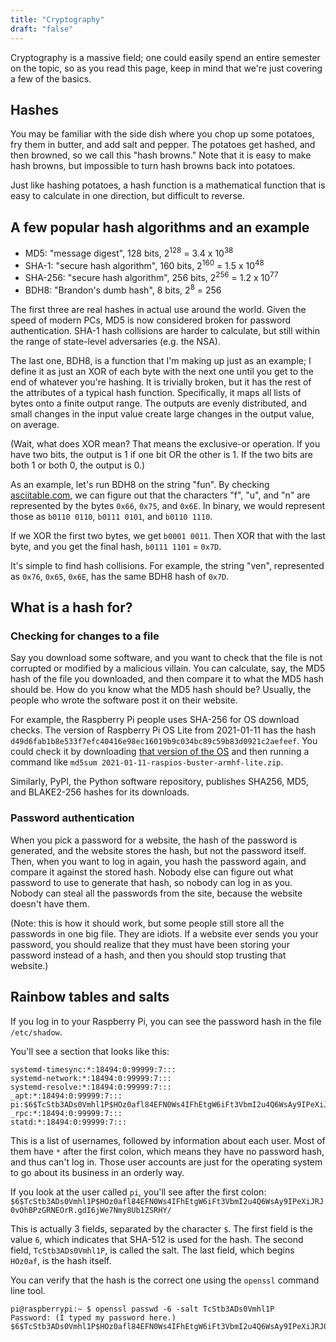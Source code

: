 ```yaml
---
title: "Cryptography"
draft: "false"
---
```


Cryptography is a massive field; one could easily spend an entire semester on the topic, so as you read this page, keep in mind that we're just covering a few of the basics.

## Hashes ##

You may be familiar with the side dish where you chop up some potatoes, fry them in butter, and add salt and pepper. The potatoes get hashed, and then browned, so we call this "hash browns." Note that it is easy to make hash browns, but impossible to turn hash browns back into potatoes.

Just like hashing potatoes, a hash function is a mathematical function that is easy to calculate in one direction, but difficult to reverse.

## A few popular hash algorithms and an example ##

* MD5: "message digest", 128 bits, 2<sup>128</sup> = 3.4 x 10<sup>38</sup>
* SHA-1: "secure hash algorithm", 160 bits, 2<sup>160</sup> = 1.5 x 10<sup>48</sup>
* SHA-256: "secure hash algorithm", 256 bits, 2<sup>256</sup> = 1.2 x 10<sup>77</sup>
* BDH8: "Brandon's dumb hash", 8 bits, 2<sup>8</sup> = 256

The first three are real hashes in actual use around the world. Given the speed of modern PCs, MD5 is now considered broken for password authentication. SHA-1 hash collisions are harder to calculate, but still within the range of state-level adversaries (e.g. the NSA).

The last one, BDH8, is a function that I'm making up just as an example; I define it as just an XOR of each byte with the next one until you get to the end of whatever you're hashing. It is trivially broken, but it has the rest of the attributes of a typical hash function. Specifically, it maps all lists of bytes onto a finite output range. The outputs are evenly distributed, and small changes in the input value create large changes in the output value, on average.

(Wait, what does XOR mean? That means the exclusive-or operation. If you have two bits, the output is 1 if one bit OR the other is 1. If the two bits are both 1 or both 0, the output is 0.)

As an example, let's run BDH8 on the string "fun". By checking [asciitable.com](https://asciitable.com), we can figure out that the characters "f", "u", and "n" are represented by the bytes `0x66`, `0x75`, and `0x6E`. In binary, we would represent those as `b0110 0110`, `b0111 0101`, and `b0110 1110`.

If we XOR the first two bytes, we get `b0001 0011`. Then XOR that with the last byte, and you get the final hash, `b0111 1101` = `0x7D`.

It's simple to find hash collisions. For example, the string "ven", represented as `0x76`, `0x65`, `0x6E`, has the same BDH8 hash of `0x7D`.

## What is a hash for? ##

### Checking for changes to a file ###

Say you download some software, and you want to check that the file is not corrupted or modified by a malicious villain. You can calculate, say, the MD5 hash of the file you downloaded, and then compare it to what the MD5 hash should be. How do you know what the MD5 hash should be? Usually, the people who wrote the software post it on their website.

For example, the Raspberry Pi people uses SHA-256 for OS download checks. The version of Raspberry Pi OS Lite from 2021-01-11 has the hash `d49d6fab1b8e533f7efc40416e98ec16019b9c034bc89c59b83d0921c2aefeef`. You could check it by downloading [that version of the OS](https://downloads.raspberrypi.org/raspios_lite_armhf/images/raspios_lite_armhf-2021-01-12/2021-01-11-raspios-buster-armhf-lite.zip) and then running a command like `md5sum 2021-01-11-raspios-buster-armhf-lite.zip`.

Similarly, PyPI, the Python software repository, publishes SHA256, MD5, and BLAKE2-256 hashes for its downloads.

### Password authentication ###

When you pick a password for a website, the hash of the password is generated, and the website stores the hash, but not the password itself. Then, when you want to log in again, you hash the password again, and compare it against the stored hash. Nobody else can figure out what password to use to generate that hash, so nobody can log in as you. Nobody can steal all the passwords from the site, because the website doesn't have them.

(Note: this is how it should work, but some people still store all the passwords in one big file. They are idiots. If a website ever sends you your password, you should realize that they must have been storing your password instead of a hash, and then you should stop trusting that website.)

## Rainbow tables and salts ##

If you log in to your Raspberry Pi, you can see the password hash in the file `/etc/shadow`.

You'll see a section that looks like this:

```
systemd-timesync:*:18494:0:99999:7:::
systemd-network:*:18494:0:99999:7:::
systemd-resolve:*:18494:0:99999:7:::
_apt:*:18494:0:99999:7:::
pi:$6$TcStb3ADs0Vmhl1P$HOz0afl84EFN0Ws4IFhEtgW6iFt3VbmI2u4Q6WsAy9IPeXiJRJ0vOhBPzGRNEOrR.gdI6jWe7Nmy8Ub1ZSRHY/:18494:0:99999:7:::messagebus:*:18494:0:99999:7:::
_rpc:*:18494:0:99999:7:::
statd:*:18494:0:99999:7:::
```
This is a list of usernames, followed by information about each user. Most of them have `*` after the first colon, which means they have no password hash, and thus can't log in. Those user accounts are just for the operating system to go about its business in an orderly way.

If you look at the user called `pi`, you'll see after the first colon: `$6$TcStb3ADs0Vmhl1P$HOz0afl84EFN0Ws4IFhEtgW6iFt3VbmI2u4Q6WsAy9IPeXiJRJ0vOhBPzGRNEOrR.gdI6jWe7Nmy8Ub1ZSRHY/`

This is actually 3 fields, separated by the character `$`. The first field is the value `6`, which indicates that SHA-512 is used for the hash. The second field, `TcStb3ADs0Vmhl1P`, is called the salt. The last field, which begins `HOz0af`, is the hash itself.

You can verify that the hash is the correct one using the `openssl` command line tool.

```
pi@raspberrypi:~ $ openssl passwd -6 -salt TcStb3ADs0Vmhl1P
Password: (I typed my password here.)
$6$TcStb3ADs0Vmhl1P$HOz0afl84EFN0Ws4IFhEtgW6iFt3VbmI2u4Q6WsAy9IPeXiJRJ0vOhBPzGRNEOrR.gdI6jWe7Nmy8Ub1ZSRHY/
```

